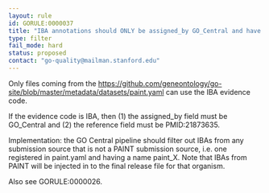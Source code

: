 ```yaml
---
layout: rule
id: GORULE:0000037
title: "IBA annotations should ONLY be assigned_by GO_Central and have PMID:21873635 as a reference"
type: filter
fail_mode: hard
status: proposed
contact: "go-quality@mailman.stanford.edu"
---
```


Only files coming from the https://github.com/geneontology/go-site/blob/master/metadata/datasets/paint.yaml can use the IBA evidence code. 

If the evidence code is IBA, then (1) the assigned_by field must be GO_Central and (2) the reference field must be PMID:21873635.

Implementation: the GO Central pipeline should filter out IBAs from any submission source that is not a PAINT submission source, i.e. one registered in paint.yaml and having a name paint_X. Note that IBAs from PAINT will be injected in to the final release file for that organism.

Also see GORULE:0000026.
